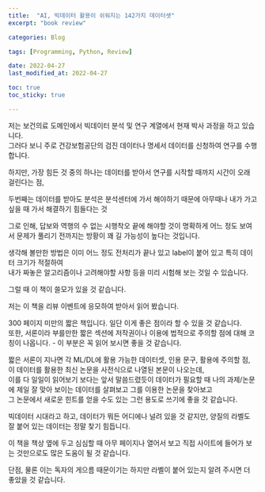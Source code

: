 ```yaml
---
title:  "AI, 빅데이터 활용이 쉬워지는 142가지 데이터셋"
excerpt: "book review"

categories: Blog

tags: [Programming, Python, Review]

date: 2022-04-27
last_modified_at: 2022-04-27

toc: true
toc_sticky: true

---
```


저는 보건의료 도메인에서 빅데이터 분석 및 연구 계열에서 현재 박사 과정을 하고 있습니다.  
그러다 보니 주로 건강보험공단의 검진 데이터나 명세서 데이터를 신청하여 연구를 수행합니다.  

하지만, 가장 힘든 것 중의 하나는 데이터를 받아서 연구를 시작할 때까지 시간이 오래 걸린다는 점,  

두번째는 데이터를 받아도 분석은 분석센터에 가서 해야하기 때문에 아무때나 내가 가고 싶을 때 가서 해결하기 힘들다는 것  

그로 인해, 답보와 역행의 수 없는 시행착오 끝에 해야할 것이 명확하게 어느 정도 보여서 문제가 풀리기 전까지는 방황이 꽤 길 가능성이 높다는 것입니다.  

생각해 볼만한 방법은 이미 어느 정도 전처리가 끝나 있고 label이 붙어 있고 특히 데이터 크기가 적절하여  
내가 짜놓은 알고리즘이나 고려해야할 사항 등을 미리 시험해 보는 것일 수 있습니다.  

그럴 때 이 책이 쓸모가 있을 것 같습니다.  

저는 이 책을 리뷰 이벤트에 응모하여 받아서 읽어 봤습니다.  

300 페이지 미만의 짧은 책입니다. 일단 이게 좋은 점이라 할 수 있을 것 같습니다.  
또한, 서론이라 부를만한 짧은 섹션에 저작권이나 이용에 법적으로 주의할 점에 대해 코칭이 나옵니다. - 이 부분은 꼭 읽어 보시면 좋을 것 같습니다.  

짧은 서론이 지나면 각 ML/DL에 활용 가능한 데이터셋, 인용 문구, 활용에 주의할 점, 이 데이터를 활용한 최신 논문을 사전식으로 나열된 본문이 나오는데,  
이를 다 일일이 읽어보기 보다는 앞서 말씀드렸듯이 데이터가 필요할 때 나의 과제/논문에 제일 잘 맞아 보이는 데이터를 살펴보고 그를 이용한 논문을 찾아보고  
그 논문에서 새로운 힌트를 얻을 수도 있는 그런 용도로 쓰기에 좋을 것 같습니다.  

빅데이터 시대라고 하고, 데이터가 뭐든 어디에나 널려 있을 것 같지만, 양질의 라벨도 잘 붙어 있는 데이터는 정말 찾기 힘듭니다.  

이 책을 책상 옆에 두고 심심할 때 아무 페이지나 열어서 보고 직접 사이트에 들어가 보는 것만으로도 많은 도움이 될 것 같습니다.  

단점, 물론 이는 독자의 게으름 때문이기는 하지만 라벨이 붙어 있는지 알려 주시면 더 좋았을 것 같습니다.  
